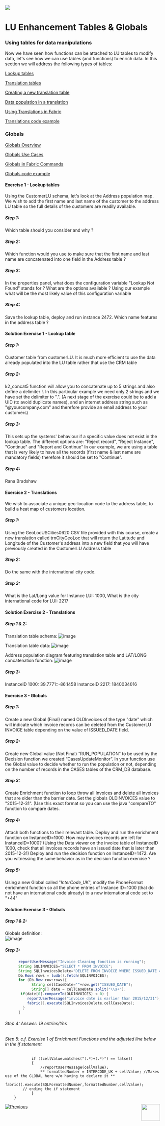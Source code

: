 ![](/academy/Training_Level_1/05_LU_Enhancements/images/EnhancementTablesState.PNG) 

#   LU Enhancement Tables & Globals


### Using tables for data manipulations

Now we have seen how functions can be attached to LU tables to modify data, let's see how we can use tables (and functions) 
to enrich data.
In this section we will address the following types of tables:

[Lookup tables](/articles/07_table_population/11_lookup_tables.md)

[Translation tables](/articles/09_translations/01_translations_overview_and_use_cases.md)

[Creating a new translation table](/articles/09_translations/02_creating_a_new_translation_in_fabric.md) 

[Data population in a translation](/articles/09_translations/03_data_population_in_a_translation.md)

[Using Translations in Fabric](/articles/09_translations/04_using_translations_in_fabric.md)

[Translations code example](/articles/09_translations/05_translations_code_examples.md)



### Globals

[Globals Overview](/articles/08_globals/01_globals_overview.md)

[Globals Use Cases](/articles/08_globals/02_globals_use_cases.md)

[Globals in Fabric Commands](/articles/08_globals/03_set_globals.md)

[Globals code example](/articles/08_globals/04_globals_code_examples.md)





#### Exercise 1 - Lookup tables

Using the CustomerLU schema, let's look at the Address population map. We wish to add the first name and last name of the 
customer to the address LU table so the full details of the customers are readily available.

##### Step 1: 
Which table should you consider and why ?
##### Step 2: 
Which function would you use to make sure that the first name and last name are concatenated into one field in 
the Address table ?
##### Step 3: 
In the properties panel, what does the configuration variable "Lookup Not Found" stands for ? What are the options 
available ? Using our example what will be the most likely value of this configuration variable
##### Step 4: 
Save the lookup table, deploy and run instance 2472. Which name features in the address table ?




#### Solution Exercise 1 - Lookup table

##### Step 1: 
Customer table from customerLU. It is much more efficient to use the data already populated into the LU table rather that use
the CRM table
##### Step 2: 
k2_concat5 function will allow you to concatenate up to 5 strings and also define a delimiter !. In this particular example we 
need only 2 strings and we have set the delimiter to ".". (A next stage of the exercise could be to add a UID (to avoid duplicate
names), and an internet address string such as "@yourcompany.com" and therefore provide an email address to your customers)
##### Step 3:
This sets up the systems' behaviour if a specific value does not exist in the lookup table. The different options are: "Reject record", 
"Reject Instance", "Continue" and "Report and Continue"
In our example, we are using a table that is very likely to have all the records (first name & last name are mandatory fields) 
therefore it should be set to "Continue".
##### Step 4: 
Rana Bradshaw




#### Exercise 2 - Translations
We wish to associate a unique geo-location code to the address table, to build a heat map of customers location.
##### Step 1: 
Using the GeoLocUSCities0620 CSV file provided with this course, create a new translation called trnCityGeoLoc that will 
return the Latitude and Longitude of the Customer's address into a new field that you will have previously created in the 
CustomerLU Address table
##### Step 2: 
Do the same with the international city code.
##### Step 3: 
What is the Lat/Long value for Instance LUI: 1000, What is the city international code for LUI: 2217



#### Solution Exercise 2 - Translations

##### Step 1 & 2:

Translation table schema:
![image](/academy/Training_Level_1/05_LU_Enhancements/images/TransExe2-OverviewCapture%20(3).PNG) 


Translation table data:
![image](/academy/Training_Level_1/05_LU_Enhancements/images/TransExe2-OverviewCapture%20(2).PNG) 


Address population diagram featuring translation table and LAT/LONG concatenation function:
![image](/academy/Training_Level_1/05_LU_Enhancements/images/TransExe2-OverviewCapture%20(1).PNG)  


##### Step 3:
InstanceID 1000: 39.7771::-86.1458
InstanceID 2217: 1840034016



#### Exercise 3 - Globals
##### Step 1: 
Create a new Global (Final) named OLDInvoices of the type "date" which will indicate which invoice records can be 
deleted from the CustomerLU INVOICE table depending on the value of ISSUED_DATE field.
##### Step 2: 
Create new Global value (Not Final) “RUN_POPULATION” to be used by the Decision function we created 
“CasesUpdateMonitor”. In your function use the Global value to decide whether to run the population or not, depending on the number 
of records in the CASES tables of the CRM_DB database. 
##### Step 3: 
Create Enrichment function to loop throw all Invoices and delete all invoices that are older than the barrier date.
Set the globals OLDINVOICES value to "2015-12-31". (Use this exact format so you can use the java "compareTO" function to compare dates. 
##### Step 4: 
Attach both functions to their relevant table.
Deploy and run the enrichment function on InstanceID=1000. How may invoices records are left for InstanceID=1000? (Using the Data 
viewer on the invoice table of InstanceID 1000, check that all invoices records have an issued date that is later than 2015-12-31)
Deploy and run the decision function on InstanceID=1472. Are you witnessing the same behavior as in the decision function exercise ? 
##### Step 5:
Using a new Global called "*InterCode_UK*", modify the PhoneFormat enrichment function so all the phone entries of Instance ID=1000
(that do not have an international code already) to a new international code set to "+44"




#### Solution Exercise 3 - Globals
##### Step 1 & 2:
Globals definition:    
![image](/academy/Training_Level_1/05_LU_Enhancements/images/GlobalExe3OverviewCapture.png)

##### Step 3:      
      
```java
      reportUserMessage("Invoice Cleaning fonction is running");
      String SQLINVOICES="SELECT * FROM INVOICE";
      String SQLInvoicesDelete="DELETE FROM INVOICE WHERE ISSUED_DATE = ?";
      Db.Rows rows = ludb().fetch(SQLINVOICES);
      for (Db.Row row:rows){
            String cellCaseDate=""+row.get("ISSUED_DATE");
            String[] date = cellCaseDate.split("\\s+");
       if(date[0].compareTo(OLDINVOICES) < 0) {
          reportUserMessage("invoice date is earlier than 2015/12/31");
          fabric().execute(SQLInvoicesDelete,cellCaseDate);
        }
      }
```
###### Step 4: Answer: 19 entries/Yes
###### Step 5: c.f. Exercise 1 of Enrichment Functions and the adjusted line below in the if statement
            
                if ((cellValue.matches("(.*)+(.*)") == false))
                {
                    //reportUserMessage(cellValue);
                    ** formattedNumber = INTERCODE_UK + cellValue; //Makes use of the GLOBAL here w/o having to declare it **
                    fabric().execute(SQLFormattedNumber,formattedNumber,cellValue);
            // ending the if statement		
                }
        }


[![Previous](/articles/images/Previous.png)](/academy/Training_Level_1/05_LU_Enhancements/03_LU_Enhancements_Functions_flow.md)
[<img align="right" width="60" height="54" src="/articles/images/Next.png">](/academy/Training_Level_1/05_LU_Enhancements/05_LU_Enhancements_Quiz.md)


